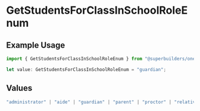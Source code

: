 # GetStudentsForClassInSchoolRoleEnum

## Example Usage

```typescript
import { GetStudentsForClassInSchoolRoleEnum } from "@superbuilders/oneroster/models/operations";

let value: GetStudentsForClassInSchoolRoleEnum = "guardian";
```

## Values

```typescript
"administrator" | "aide" | "guardian" | "parent" | "proctor" | "relative" | "student" | "teacher"
```